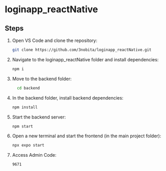 # loginapp_reactNative

## Steps

1. Open VS Code and clone the repository:
   ```bash
   git clone https://github.com/3nobita/loginapp_reactNative.git

2. Navigate to the loginapp_reactNative folder and install dependencies:
   ```bash
   npm i
   
3. Move to the backend folder:
   ```bash
     cd backend

4.  In the backend folder, install backend dependencies:
    ```bash
    npm install
5. Start the backend server:
   ```bash
   npm start
6. Open a new terminal and start the frontend (in the main project folder):
   ```bash
   npx expo start
7. Access Admin Code:
   ```bash
   9671         
